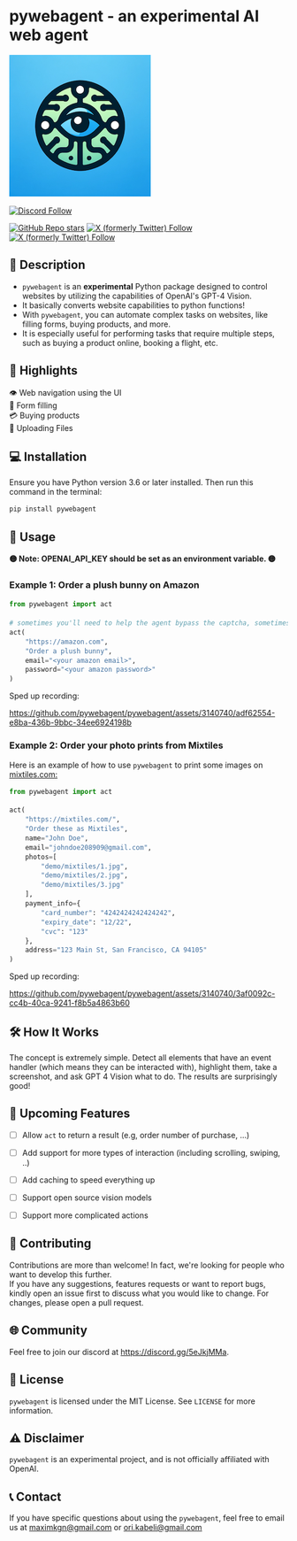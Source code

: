 # pywebagent - an experimental AI web agent
![pywebagent](logo.png "Logo")

[![Discord Follow](https://dcbadge.vercel.app/api/server/5eJkjMMa?style=for-the-badge)](https://discord.gg/5eJkjMMa)

[![GitHub Repo stars](https://img.shields.io/github/stars/pywebagent/pywebagent?style=social)](https://github.com/pywebagent/pywebagent)
[![X (formerly Twitter) Follow](https://img.shields.io/twitter/follow/kogan_maxim)](https://twitter.com/kogan_maxim)
[![X (formerly Twitter) Follow](https://img.shields.io/twitter/follow/OriKabeli)](https://twitter.com/OriKabeli)


## 📝 Description

* `pywebagent` is an <b>experimental</b> Python package designed to control websites by utilizing the capabilities of OpenAI's GPT-4 Vision.  
* It basically converts website capabilities to python functions!
* With `pywebagent`, you can automate complex tasks on websites, like filling forms, buying products, and more.  
* It is especially useful for performing tasks that require multiple steps, such as buying a product online, booking a flight, etc.

## 🌟 Highlights

👁️ Web navigation using the UI  
📝 Form filling  
💳 Buying products  
📁 Uploading Files

## 💻 Installation

Ensure you have Python version 3.6 or later installed. Then run this command in the terminal:

```bash
pip install pywebagent
```

## 🚀 Usage

<b>🟡 Note: OPENAI_API_KEY should be set as an environment variable. 🟡</b>

### Example 1: Order a plush bunny on Amazon
```python
from pywebagent import act

# sometimes you'll need to help the agent bypass the captcha, sometimes it will succeed by itself
act(
    "https://amazon.com", 
    "Order a plush bunny", 
    email="<your amazon email>", 
    password="<your amazon password>"
)
```
Sped up recording:

https://github.com/pywebagent/pywebagent/assets/3140740/adf62554-e8ba-436b-9bbc-34ee6924198b



### Example 2: Order your photo prints from Mixtiles
Here is an example of how to use `pywebagent` to print some images on [mixtiles.com:](https://mixtiles.com/)

```python
from pywebagent import act

act(
    "https://mixtiles.com/",
    "Order these as Mixtiles",
    name="John Doe",
    email="johndoe208909@gmail.com",
    photos=[
        "demo/mixtiles/1.jpg",
        "demo/mixtiles/2.jpg",
        "demo/mixtiles/3.jpg"
    ],
    payment_info={
        "card_number": "4242424242424242",
        "expiry_date": "12/22",
        "cvc": "123"
    },
    address="123 Main St, San Francisco, CA 94105"
)
```

Sped up recording:

https://github.com/pywebagent/pywebagent/assets/3140740/3af0092c-cc4b-40ca-9241-f8b5a4863b60


## 🛠️ How It Works
The concept is extremely simple. Detect all elements that have an event handler (which means they can be interacted with), highlight them, take a screenshot, and ask GPT 4 Vision what to do. The results are surprisingly good!


## 📅 Upcoming Features
- [ ] Allow `act` to return a result (e.g, order number of purchase, ...)
- [ ] Add support for more types of interaction (including scrolling, swiping, ..)
- [ ] Add caching to speed everything up
- [ ] Support open source vision models
- [ ] Support more complicated actions


## 🤝 Contributing 
Contributions are more than welcome! In fact, we're looking for people who want to develop this further.  
If you have any suggestions, features requests or want to report bugs, kindly open an issue first to discuss what you would like to change. For changes, please open a pull request.

## 🌐 Community
Feel free to join our discord at https://discord.gg/5eJkjMMa. 

## 📜 License

`pywebagent` is licensed under the MIT License. See `LICENSE` for more information.

## ⚠️ Disclaimer

`pywebagent` is an experimental project, and is not officially affiliated with OpenAI.

## 📞 Contact 

If you have specific questions about using the `pywebagent`, feel free to email us at maximkgn@gmail.com or ori.kabeli@gmail.com

